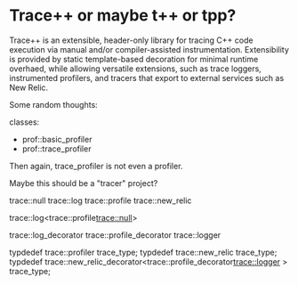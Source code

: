 # Trace++ or maybe t++ or tpp?

Trace++ is an extensible, header-only library for tracing C++ code execution
via manual and/or compiler-assisted instrumentation.  Extensibility is
provided by static template-based decoration for minimal runtime overhaed,
while allowing versatile extensions, such as trace loggers, instrumented
profilers, and tracers that export to external services such as New Relic.

Some random thoughts:

classes:
* prof::basic_profiler
* prof::trace_profiler

Then again, trace_profiler is not even a profiler.

Maybe this should be a "tracer" project?


trace::null
trace::log
trace::profile
trace::new_relic

trace::log<trace::profile<trace::null>>

trace::log_decorator
trace::profile_decorator
trace::logger


typdedef trace::profiler trace_type;
typdedef trace::new_relic trace_type;
typdedef trace::new_relic_decorator<trace::profile_decorator<trace::logger> > trace_type;


